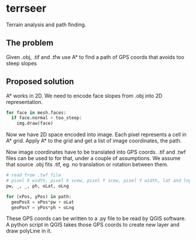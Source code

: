 # terrseer
Terrain analysis and path finding.


## The problem
Given .obj, .tif and .tfw use A* to find a path of GPS coords that avoids too steep slopes

## Proposed solution
A* works in 2D. We need to encode face slopes from .obj into 2D representation.

```python
for face in mesh.faces:
  if face.normal < too_steep:
    img.draw(face)
```

Now we have 2D space encoded into image. Each pixel represents a cell in A* grid.
Apply A* to the grid and get a list of image coordinates, the path.

Now image coordinates have to be translated into GPS coords.
.tif and .twf files can be used to for that, under a couple of assumptions.
We assume that source .obj fits .tif, eg. no translation or rotation between them.

```python
# read from .twf file
# pixel X width, pixel X scew, pixel Y scew, pixel Y width, lat and lng at origin
pw, _, _, ph, oLat, oLng 

for (xPos, yPos) in path:
  geoPosX = xPos*pw + oLat
  geoPosY = yPos*ph + oLng
```

These GPS coords can be written to a .py file to be read by QGIS software.
A python script in QGIS takes those GPS coords to create new layer and draw polyLine in it.
